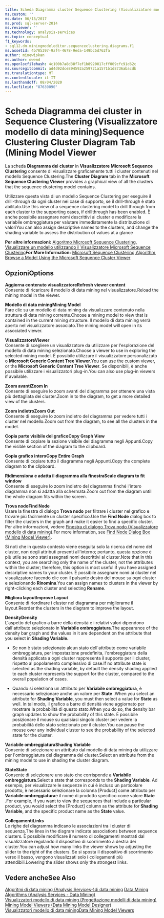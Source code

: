 ```yaml
---
title: Scheda Diagramma cluster Sequence Clustering (Visualizzatore modello di data mining | Microsoft Docs
ms.custom: ''
ms.date: 06/13/2017
ms.prod: sql-server-2014
ms.reviewer: ''
ms.technology: analysis-services
ms.topic: conceptual
f1_keywords:
- sql12.dm.miningmodeleditor.sequenceclustering.diagrams.f1
ms.assetid: 4b705397-9af4-4678-9eda-149bc5d762fa
author: minewiskan
ms.author: owend
ms.openlocfilehash: 4c100b7a8d38f7ef1b8920017cff009cfc91d62c
ms.sourcegitcommit: ad4d92dce894592a259721a1571b1d8736abacdb
ms.translationtype: MT
ms.contentlocale: it-IT
ms.lasthandoff: 08/04/2020
ms.locfileid: "87630090"
---
```

# <a name="sequence-clustering-cluster-diagram-tab-mining-model-viewer"></a><span data-ttu-id="810cf-102">Scheda Diagramma dei cluster in Sequence Clustering (Visualizzatore modello di data mining)</span><span class="sxs-lookup"><span data-stu-id="810cf-102">Sequence Clustering Cluster Diagram Tab (Mining Model Viewer</span></span>
  <span data-ttu-id="810cf-103">La scheda **Diagramma dei cluster** in **Visualizzatore Microsoft Sequence Clustering** consente di visualizzare graficamente tutti i cluster contenuti nel modello Sequence Clustering.</span><span class="sxs-lookup"><span data-stu-id="810cf-103">The **Cluster Diagram** tab in the **Microsoft Sequence Clustering Viewer** provides a graphical view of all the clusters that the sequence clustering model contains.</span></span>  
  
 <span data-ttu-id="810cf-104">Utilizzare questa vista di un modello Sequence Clustering per eseguire il drill-through da ogni cluster nei case di supporto, se il drill-through è stato abilitato.</span><span class="sxs-lookup"><span data-stu-id="810cf-104">Use this view of a sequence clustering model to drill through from each cluster to the supporting cases, if drillthrough has been enabled.</span></span> <span data-ttu-id="810cf-105">È anche possibile assegnare nomi descrittivi ai cluster e modificare la variabile ombreggiatura per valutare immediatamente la distribuzione di valori</span><span class="sxs-lookup"><span data-stu-id="810cf-105">You can also assign descriptive names to the clusters, and change the shading variable to assess the distribution of values at a glance</span></span>  
  
 <span data-ttu-id="810cf-106">**Per altre informazioni:** [Algoritmo Microsoft Sequence Clustering](data-mining/microsoft-sequence-clustering-algorithm.md), [Visualizzare un modello utilizzando il Visualizzatore Microsoft Sequence Clustering](data-mining/browse-a-model-using-the-microsoft-sequence-cluster-viewer.md)</span><span class="sxs-lookup"><span data-stu-id="810cf-106">**For More Information:** [Microsoft Sequence Clustering Algorithm](data-mining/microsoft-sequence-clustering-algorithm.md), [Browse a Model Using the Microsoft Sequence Cluster Viewer](data-mining/browse-a-model-using-the-microsoft-sequence-cluster-viewer.md)</span></span>  
  
## <a name="options"></a><span data-ttu-id="810cf-107">Opzioni</span><span class="sxs-lookup"><span data-stu-id="810cf-107">Options</span></span>  
 <span data-ttu-id="810cf-108">**Aggiorna contenuto visualizzatore**</span><span class="sxs-lookup"><span data-stu-id="810cf-108">**Refresh viewer content**</span></span>  
 <span data-ttu-id="810cf-109">Consente di ricaricare il modello di data mining nel visualizzatore.</span><span class="sxs-lookup"><span data-stu-id="810cf-109">Reload the mining model in the viewer.</span></span>  
  
 <span data-ttu-id="810cf-110">**Modello di data mining**</span><span class="sxs-lookup"><span data-stu-id="810cf-110">**Mining Model**</span></span>  
 <span data-ttu-id="810cf-111">Fare clic su un modello di data mining da visualizzare contenuto nella struttura di data mining corrente.</span><span class="sxs-lookup"><span data-stu-id="810cf-111">Choose a mining model to view that is contained in the current mining structure.</span></span> <span data-ttu-id="810cf-112">Il modello di data mining verrà aperto nel visualizzatore associato.</span><span class="sxs-lookup"><span data-stu-id="810cf-112">The mining model will open in its associated viewer.</span></span>  
  
 <span data-ttu-id="810cf-113">**Visualizzatore**</span><span class="sxs-lookup"><span data-stu-id="810cf-113">**Viewer**</span></span>  
 <span data-ttu-id="810cf-114">Consente di scegliere un visualizzatore da utilizzare per l'esplorazione del modello di data mining selezionato.</span><span class="sxs-lookup"><span data-stu-id="810cf-114">Choose a viewer to use in exploring the selected mining model.</span></span> <span data-ttu-id="810cf-115">È possibile utilizzare il visualizzatore personalizzato o **Microsoft Generic Content Tree Viewer**.</span><span class="sxs-lookup"><span data-stu-id="810cf-115">You can use the custom viewer, or the **Microsoft Generic Content Tree Viewer**.</span></span> <span data-ttu-id="810cf-116">Se disponibili, è anche possibile utilizzare i visualizzatori plug-in.</span><span class="sxs-lookup"><span data-stu-id="810cf-116">You can also use plug-in viewers if available.</span></span>  
  
 <span data-ttu-id="810cf-117">**Zoom avanti**</span><span class="sxs-lookup"><span data-stu-id="810cf-117">**Zoom In**</span></span>  
 <span data-ttu-id="810cf-118">Consente di eseguire lo zoom avanti del diagramma per ottenere una vista più dettagliata dei cluster.</span><span class="sxs-lookup"><span data-stu-id="810cf-118">Zoom in to the diagram, to get a more detailed view of the clusters.</span></span>  
  
 <span data-ttu-id="810cf-119">**Zoom indietro**</span><span class="sxs-lookup"><span data-stu-id="810cf-119">**Zoom Out**</span></span>  
 <span data-ttu-id="810cf-120">Consente di eseguire lo zoom indietro del diagramma per vedere tutti i cluster nel modello.</span><span class="sxs-lookup"><span data-stu-id="810cf-120">Zoom out from the diagram, to see all the clusters in the model.</span></span>  
  
 <span data-ttu-id="810cf-121">**Copia parte visibile del grafico**</span><span class="sxs-lookup"><span data-stu-id="810cf-121">**Copy Graph View**</span></span>  
 <span data-ttu-id="810cf-122">Consente di copiare la sezione visibile del diagramma negli Appunti.</span><span class="sxs-lookup"><span data-stu-id="810cf-122">Copy the visible section of the diagram to the clipboard.</span></span>  
  
 <span data-ttu-id="810cf-123">**Copia grafico intero**</span><span class="sxs-lookup"><span data-stu-id="810cf-123">**Copy Entire Graph**</span></span>  
 <span data-ttu-id="810cf-124">Consente di copiare tutto il diagramma negli Appunti.</span><span class="sxs-lookup"><span data-stu-id="810cf-124">Copy the complete diagram to the clipboard.</span></span>  
  
 <span data-ttu-id="810cf-125">**Ridimensiona e adatta il diagramma alla finestra**</span><span class="sxs-lookup"><span data-stu-id="810cf-125">**Scale diagram to fit window**</span></span>  
 <span data-ttu-id="810cf-126">Consente di eseguire lo zoom indietro del diagramma finché l'intero diagramma non si adatta alla schermata.</span><span class="sxs-lookup"><span data-stu-id="810cf-126">Zoom out from the diagram until the whole diagram fits within the screen.</span></span>  
  
 <span data-ttu-id="810cf-127">**Trova nodo**</span><span class="sxs-lookup"><span data-stu-id="810cf-127">**Find Node**</span></span>  
 <span data-ttu-id="810cf-128">Usare la finestra di dialogo **Trova nodo** per filtrare i cluster nel grafico e trovare più facilmente un cluster specifico.</span><span class="sxs-lookup"><span data-stu-id="810cf-128">Use the **Find Node** dialog box to filter the clusters in the graph and make it easier to find a specific cluster.</span></span> <span data-ttu-id="810cf-129">Per altre informazioni, vedere [Finestra di dialogo Trova nodo &#40;Visualizzatore modello di data mining&#41;](find-node-dialog-box-mining-model-viewer.md).</span><span class="sxs-lookup"><span data-stu-id="810cf-129">For more information, see [Find Node Dialog Box &#40;Mining Model Viewer&#41;](find-node-dialog-box-mining-model-viewer.md).</span></span>  
  
 <span data-ttu-id="810cf-130">Si noti che in questo contesto viene eseguita solo la ricerca del nome del cluster, non degli attributi presenti all'interno; pertanto, questa opzione è più utile se sono stati assegnati nomi descrittivi al cluster.</span><span class="sxs-lookup"><span data-stu-id="810cf-130">Note that in this context, you are searching only the name of the cluster, not the attributes within the cluster; therefore, this option is most useful if you have assigned descriptive names to your cluster.</span></span> <span data-ttu-id="810cf-131">È possibile assegnare nomi ai cluster nel visualizzatore facendo clic con il pulsante destro del mouse su ogni cluster e selezionando **Rinomina**.</span><span class="sxs-lookup"><span data-stu-id="810cf-131">You can assign names to clusters in the viewer by right-clicking each cluster and selecting **Rename**.</span></span>  
  
 <span data-ttu-id="810cf-132">**Migliora layout**</span><span class="sxs-lookup"><span data-stu-id="810cf-132">**Improve Layout**</span></span>  
 <span data-ttu-id="810cf-133">Consente di riordinare i cluster nel diagramma per migliorarne il layout.</span><span class="sxs-lookup"><span data-stu-id="810cf-133">Reorder the clusters in the diagram to improve the layout.</span></span>  
  
 <span data-ttu-id="810cf-134">**Density**</span><span class="sxs-lookup"><span data-stu-id="810cf-134">**Density**</span></span>  
 <span data-ttu-id="810cf-135">L'aspetto del grafico a barre della densità e i relativi valori dipendono dall'attributo selezionato in **Variabile ombreggiatura**.</span><span class="sxs-lookup"><span data-stu-id="810cf-135">The appearance of the density bar graph and the values in it are dependent on the attribute that you select in **Shading Variable**.</span></span>  
  
-   <span data-ttu-id="810cf-136">Se non è stato selezionato alcun stato dell'attributo come variabile ombreggiatura, per impostazione predefinita, l'ombreggiatura della densità applicata a ogni cluster rappresenta il supporto per il cluster, rispetto al popolamento complessivo di case.</span><span class="sxs-lookup"><span data-stu-id="810cf-136">If no attribute state is selected as the shading variable, by default the density shading applied to each cluster represents the support for the cluster, compared to the overall population of cases.</span></span>  
  
-   <span data-ttu-id="810cf-137">Quando si seleziona un attributo per **Variabile ombreggiatura**, è necessario selezionare anche un valore per **State** .</span><span class="sxs-lookup"><span data-stu-id="810cf-137">When you select an attribute for **Shading Variable**, you must then select a value for **State** as well.</span></span> <span data-ttu-id="810cf-138">In tal modo, il grafico a barre di densità viene aggiornato per mostrare la probabilità di questo stato.</span><span class="sxs-lookup"><span data-stu-id="810cf-138">When you do so, the density bar graph updates to show the probability of this state.</span></span> <span data-ttu-id="810cf-139">È possibile posizionare il mouse su qualsiasi singolo cluster per vedere la probabilità dello stato selezionato per il cluster.</span><span class="sxs-lookup"><span data-stu-id="810cf-139">You can pause the mouse over any individual cluster to see the probability of the selected state for the cluster.</span></span>  
  
 <span data-ttu-id="810cf-140">**Variabile ombreggiatura**</span><span class="sxs-lookup"><span data-stu-id="810cf-140">**Shading Variable**</span></span>  
 <span data-ttu-id="810cf-141">Consente di selezionare un attributo dal modello di data mining da utilizzare per l'ombreggiatura del diagramma del cluster.</span><span class="sxs-lookup"><span data-stu-id="810cf-141">Select an attribute from the mining model to use in shading the cluster diagram.</span></span>  
  
 <span data-ttu-id="810cf-142">**State**</span><span class="sxs-lookup"><span data-stu-id="810cf-142">**State**</span></span>  
 <span data-ttu-id="810cf-143">Consente di selezionare uno stato che corrisponde a **Variabile ombreggiatura**.</span><span class="sxs-lookup"><span data-stu-id="810cf-143">Select a state that corresponds to the **Shading Variable**.</span></span> <span data-ttu-id="810cf-144">Ad esempio, per visualizzare le sequenze in cui è incluso un particolare prodotto, è necessario selezionare la colonna [Product] come attributo per **Variabile ombreggiatura**e il nome di prodotto specifico come valore **State** .</span><span class="sxs-lookup"><span data-stu-id="810cf-144">For example, if you want to view the sequences that include a particular product, you would select the [Product] column as the attribute for **Shading Variable**, and the specific product name as the **State** value.</span></span>  
  
 <span data-ttu-id="810cf-145">**Collegamenti**</span><span class="sxs-lookup"><span data-stu-id="810cf-145">**Links**</span></span>  
 <span data-ttu-id="810cf-146">Le righe del diagramma indicano le associazioni tra i cluster di sequenza.</span><span class="sxs-lookup"><span data-stu-id="810cf-146">The lines in the diagram indicate associations between sequence clusters.</span></span> <span data-ttu-id="810cf-147">È possibile modificare il numero di collegamenti mostrati dal visualizzatore regolando il dispositivo di scorrimento a destra dei cluster.</span><span class="sxs-lookup"><span data-stu-id="810cf-147">You can adjust how many links the viewer shows by adjusting the slider to the right of the clusters.</span></span> <span data-ttu-id="810cf-148">Se si sposta il dispositivo di scorrimento verso il basso, vengono visualizzati solo i collegamenti più attendibili.</span><span class="sxs-lookup"><span data-stu-id="810cf-148">Lowering the slider shows only the strongest links.</span></span>  
  
## <a name="see-also"></a><span data-ttu-id="810cf-149">Vedere anche</span><span class="sxs-lookup"><span data-stu-id="810cf-149">See Also</span></span>  
 <span data-ttu-id="810cf-150">[Algoritmi di data mining &#40;Analysis Services-&#41;di data mining](data-mining/data-mining-algorithms-analysis-services-data-mining.md) </span><span class="sxs-lookup"><span data-stu-id="810cf-150">[Data Mining Algorithms &#40;Analysis Services - Data Mining&#41;](data-mining/data-mining-algorithms-analysis-services-data-mining.md) </span></span>  
 <span data-ttu-id="810cf-151">[Visualizzatori modello di data mining &#40;Progettazione modelli di data mining&#41;](mining-model-viewers-data-mining-model-designer.md) </span><span class="sxs-lookup"><span data-stu-id="810cf-151">[Mining Model Viewers &#40;Data Mining Model Designer&#41;](mining-model-viewers-data-mining-model-designer.md) </span></span>  
 [<span data-ttu-id="810cf-152">Visualizzatori modello di data mining</span><span class="sxs-lookup"><span data-stu-id="810cf-152">Data Mining Model Viewers</span></span>](data-mining/data-mining-model-viewers.md)  
  
  
